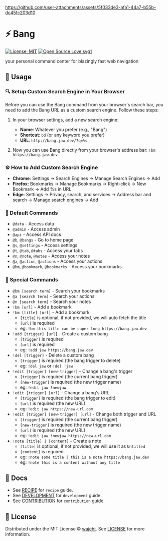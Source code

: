https://github.com/user-attachments/assets/5f033de3-afa1-44a7-b55b-dc45fc203d10

# ⚡️ Bang

[![License: MIT](https://img.shields.io/badge/License-MIT-blue.svg)](https://opensource.org/licenses/MIT)
[![Open Source Love svg1](https://badges.frapsoft.com/os/v1/open-source.svg?v=103)](https://github.com/wajeht/bang)

your personal command center for blazingly fast web navigation

## 📖 Usage

<!-- starts -->

### 🔍 Setup Custom Search Engine in Your Browser

Before you can use the Bang command from your browser's search bar, you need to add the Bang URL as a custom search engine. Follow these steps:

1. In your browser settings, add a new search engine:
   - **Name**: Whatever you prefer (e.g., "Bang")
   - **Shortcut**: `bd` (or any keyword you prefer)
   - **URL**: `http://bang.jaw.dev/?q=%s`

2. Now you can use Bang directly from your browser's address bar:
   `!bm https://bang.jaw.dev`

### ⚙️ How to Add Custom Search Engine

- **Chrome**: Settings → Search Engines → Manage Search Engines → Add
- **Firefox**: Bookmarks → Manage Bookmarks → Right-click → New Bookmark → Add %s in URL
- **Edge**: Settings → Privacy, search, and services → Address bar and search → Manage search engines → Add

### 🎯 Default Commands

- `@data` - Access data
- `@admin` - Access admin
- `@api` - Access API docs
- `@b`, `@bangs` - Go to home page
- `@s`, `@settings` - Access settings
- `@t`, `@tab`, `@tabs` - Access your tabs
- `@n`, `@note`, `@notes` - Access your notes
- `@a`, `@action`, `@actions` - Access your actions
- `@bm`, `@bookmark`, `@bookmarks` - Access your bookmarks

### 🎨 Special Commands

- `@bm [search term]` - Search your bookmarks
- `@a [search term]` - Search your actions
- `@n [search term]` - Search your notes
- `!bm [url]` - Add a bookmark
- `!bm [title] [url]` - Add a bookmark
  - `[title]` is optional, if not provided, we will auto fetch the title
  - `[url]` is required
  - eg: `!bm this title can be super long https://bang.jaw.dev`
- `!add [trigger] [url]` - Create a custom bang
  - `[trigger]` is required
  - `[url]` is required
  - eg: `!add jaw https://bang.jaw.dev`
- `!del [trigger]` - Delete a custom bang
  - `[trigger]` is required (the bang trigger to delete)
  - eg: `!del jaw` or `!del !jaw`
- `!edit [trigger] [new-trigger]` - Change a bang's trigger
  - `[trigger]` is required (the current bang trigger)
  - `[new-trigger]` is required (the new trigger name)
  - eg: `!edit jaw !newjaw`
- `!edit [trigger] [url]` - Change a bang's URL
  - `[trigger]` is required (the bang trigger to edit)
  - `[url]` is required (the new URL)
  - eg: `!edit jaw https://new-url.com`
- `!edit [trigger] [new-trigger] [url]` - Change both trigger and URL
  - `[trigger]` is required (the current bang trigger)
  - `[new-trigger]` is required (the new trigger name)
  - `[url]` is required (the new URL)
  - eg: `!edit jaw !newjaw https://new-url.com`
- `!note [title] | [content]` - Create a note
  - `[title]` is optional, if not provided, we will use it as `Untitled`
  - `[content]` is required
  - eg: `!note some title | this is a note https://bang.jaw.dev`
  - eg: `!note this is a content without any title`

<!-- ends -->

## 📑 Docs

- See [RECIPE](./docs/recipe.md) for `recipe` guide.
- See [DEVELOPMENT](./docs/development.md) for `development` guide.
- See [CONTRIBUTION](./docs/contribution.md) for `contribution` guide.

## 📜 License

Distributed under the MIT License © [wajeht](https://github.com/wajeht). See [LICENSE](./LICENSE) for more information.
